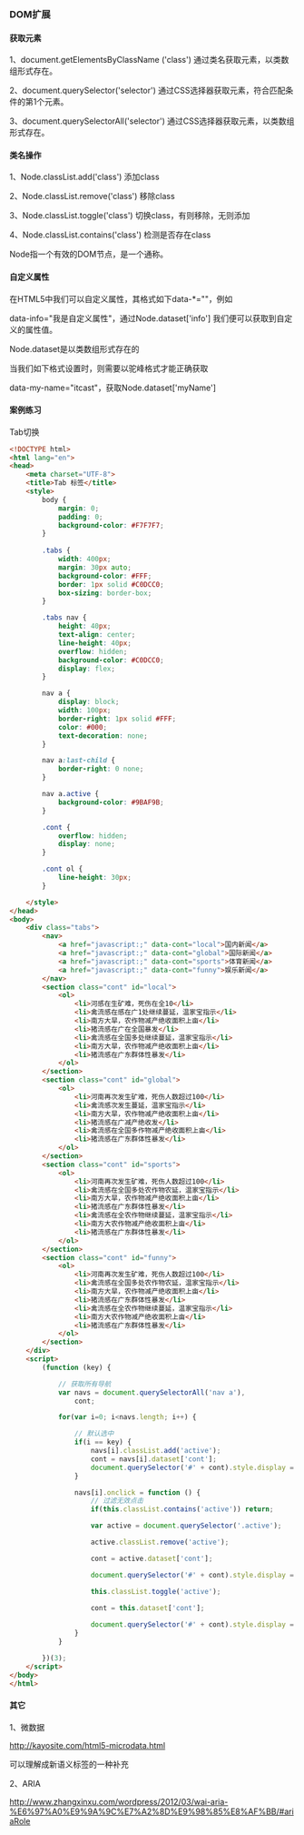 ### DOM扩展

#### 获取元素

1、document.getElementsByClassName ('class') 通过类名获取元素，以类数组形式存在。

2、document.querySelector('selector') 通过CSS选择器获取元素，符合匹配条件的第1个元素。

3、document.querySelectorAll('selector') 通过CSS选择器获取元素，以类数组形式存在。

#### 类名操作

1、Node.classList.add('class') 添加class

2、Node.classList.remove('class') 移除class

3、Node.classList.toggle('class') 切换class，有则移除，无则添加

4、Node.classList.contains('class') 检测是否存在class

Node指一个有效的DOM节点，是一个通称。

#### 自定义属性

在HTML5中我们可以自定义属性，其格式如下data-*=""，例如

data-info="我是自定义属性"，通过Node.dataset['info'] 我们便可以获取到自定义的属性值。

Node.dataset是以类数组形式存在的

当我们如下格式设置时，则需要以驼峰格式才能正确获取

data-my-name="itcast"，获取Node.dataset['myName']

#### 案例练习

Tab切换

```html
<!DOCTYPE html>
<html lang="en">
<head>
    <meta charset="UTF-8">
    <title>Tab 标签</title>
    <style>
		body {
			margin: 0;
			padding: 0;
			background-color: #F7F7F7;
		}
	
		.tabs {
			width: 400px;
			margin: 30px auto;
			background-color: #FFF;
			border: 1px solid #C0DCC0;
			box-sizing: border-box;
		}

		.tabs nav {
			height: 40px;
			text-align: center;
			line-height: 40px;
			overflow: hidden;
			background-color: #C0DCC0;
			display: flex;
		}

		nav a {
			display: block;
			width: 100px;
			border-right: 1px solid #FFF;
			color: #000;
			text-decoration: none;
		}

		nav a:last-child {
			border-right: 0 none;
		}

		nav a.active {
			background-color: #9BAF9B;
		}

		.cont {
			overflow: hidden;
			display: none;
		}

		.cont ol {
			line-height: 30px;
		}

    </style>
</head>
<body>
	<div class="tabs">
		<nav>
			<a href="javascript:;" data-cont="local">国内新闻</a>
			<a href="javascript:;" data-cont="global">国际新闻</a>
			<a href="javascript:;" data-cont="sports">体育新闻</a>
			<a href="javascript:;" data-cont="funny">娱乐新闻</a>
		</nav>
		<section class="cont" id="local">
			<ol>
				<li>河感在生矿难，死伤在全10</li>
				<li>禽流感在感在广1处继续蔓延，温家宝指示</li>
				<li>南方大旱，农作物减产绝收面积上亩</li>
				<li>猪流感在广在全国暴发</li>
				<li>禽流感在全国多处继续蔓延，温家宝指示</li>
				<li>南方大旱，农作物减产绝收面积上亩</li>
				<li>猪流感在广东群体性暴发</li>
			</ol>
		</section>
		<section class="cont" id="global">
			<ol>
				<li>河南再次发生矿难，死伤人数超过100</li>
				<li>禽流感次发生蔓延，温家宝指示</li>
				<li>南方大旱，农作物减产绝收面积上亩</li>
				<li>猪流感在广减产绝收发</li>
				<li>禽流感在全国多作物减产绝收面积上亩</li>
				<li>猪流感在广东群体性暴发</li>
			</ol>
		</section>
		<section class="cont" id="sports">
			<ol>
				<li>河南再次发生矿难，死伤人数超过100</li>
				<li>禽流感在全国多处农作物农延，温家宝指示</li>
				<li>南方大旱，农作物减产绝收面积上亩</li>
				<li>猪流感在广东群体性暴发</li>
				<li>禽流感在全农作物继续蔓延，温家宝指示</li>
				<li>南方大农作物减产绝收面积上亩</li>
				<li>猪流感在广东群体性暴发</li>
			</ol>
		</section>
		<section class="cont" id="funny">
			<ol>
				<li>河南再次发生矿难，死伤人数超过100</li>
				<li>禽流感在全国多处农作物农延，温家宝指示</li>
				<li>南方大旱，农作物减产绝收面积上亩</li>
				<li>猪流感在广东群体性暴发</li>
				<li>禽流感在全农作物继续蔓延，温家宝指示</li>
				<li>南方大农作物减产绝收面积上亩</li>
				<li>猪流感在广东群体性暴发</li>
			</ol>
		</section>
    </div>
    <script>
		(function (key) {

			// 获取所有导航
			var navs = document.querySelectorAll('nav a'),
				cont;

			for(var i=0; i<navs.length; i++) {

				// 默认选中
				if(i == key) {
					navs[i].classList.add('active');
					cont = navs[i].dataset['cont'];
					document.querySelector('#' + cont).style.display = 'block';
				}

				navs[i].onclick = function () {
					// 过滤无效点击
					if(this.classList.contains('active')) return;

					var active = document.querySelector('.active');

					active.classList.remove('active');

					cont = active.dataset['cont'];

					document.querySelector('#' + cont).style.display = 'none';

					this.classList.toggle('active');

					cont = this.dataset['cont'];
					
					document.querySelector('#' + cont).style.display = 'block';
				}
			}

		})(3);
	</script>
</body>
</html>
```

#### 其它

1、微数据

http://kayosite.com/html5-microdata.html

可以理解成新语义标签的一种补充

2、ARIA

http://www.zhangxinxu.com/wordpress/2012/03/wai-aria-%E6%97%A0%E9%9A%9C%E7%A2%8D%E9%98%85%E8%AF%BB/#ariaRole
